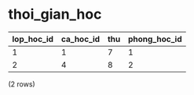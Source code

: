 thoi_gian_hoc
=============

| lop_hoc_id | ca_hoc_id | thu | phong_hoc_id |
|------------|-----------|-----|--------------|
| 1          | 1         | 7   | 1            |
| 2          | 4         | 8   | 2            |
(2 rows)

